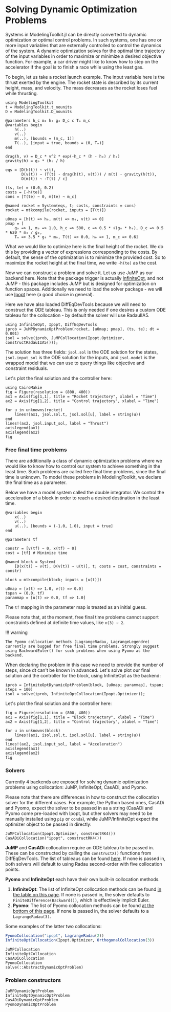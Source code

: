 # Solving Dynamic Optimization Problems
Systems in ModelingToolkit.jl can be directly converted to dynamic optimization or optimal control problems. In such systems, one has one or more input variables that are externally controlled to control the dynamics of the system. A dynamic optimization solves for the optimal time trajectory of the input variables in order to maximize or minimize a desired objective function. For example, a car driver might like to know how to step on the accelerator if the goal is to finish a race while using the least gas.

To begin, let us take a rocket launch example. The input variable here is the thrust exerted by the engine. The rocket state is described by its current height, mass, and velocity. The mass decreases as the rocket loses fuel while thrusting.

```@example dynamic_opt
using ModelingToolkit
t = ModelingToolkit.t_nounits
D = ModelingToolkit.D_nounits

@parameters h_c m₀ h₀ g₀ D_c c Tₘ m_c
@variables begin
    h(..) 
    v(..) 
    m(..), [bounds = (m_c, 1)]
    T(..), [input = true, bounds = (0, Tₘ)]
end

drag(h, v) = D_c * v^2 * exp(-h_c * (h - h₀) / h₀)
gravity(h) = g₀ * (h₀ / h)

eqs = [D(h(t)) ~ v(t),
       D(v(t)) ~ (T(t) - drag(h(t), v(t))) / m(t) - gravity(h(t)),
       D(m(t)) ~ -T(t) / c]

(ts, te) = (0.0, 0.2)
costs = [-h(te)]
cons = [T(te) ~ 0, m(te) ~ m_c]

@named rocket = System(eqs, t; costs, constraints = cons)
rocket = mtkcompile(rocket, inputs = [T(t)])

u0map = [h(t) => h₀, m(t) => m₀, v(t) => 0]
pmap = [
    g₀ => 1, m₀ => 1.0, h_c => 500, c => 0.5 * √(g₀ * h₀), D_c => 0.5 * 620 * m₀ / g₀,
    Tₘ => 3.5 * g₀ * m₀, T(t) => 0.0, h₀ => 1, m_c => 0.6]
```
What we would like to optimize here is the final height of the rocket. We do this by providing a vector of expressions corresponding to the costs. By default, the sense of the optimization is to minimize the provided cost. So to maximize the rocket height at the final time, we write `-h(te)` as the cost.

Now we can construct a problem and solve it. Let us use JuMP as our backend here. Note that the package trigger is actually [InfiniteOpt](https://infiniteopt.github.io/InfiniteOpt.jl/stable/), and not JuMP - this package includes JuMP but is designed for optimization on function spaces. Additionally we need to load the solver package - we will use [Ipopt](https://github.com/jump-dev/Ipopt.jl) here (a good choice in general).

Here we have also loaded DiffEqDevTools because we will need to construct the ODE tableau. This is only needed if one desires a custom ODE tableau for the collocation - by default the solver will use RadauIIA5.
```@example dynamic_opt
using InfiniteOpt, Ipopt, DiffEqDevTools
jprob = JuMPDynamicOptProblem(rocket, [u0map; pmap], (ts, te); dt = 0.001)
jsol = solve(jprob, JuMPCollocation(Ipopt.Optimizer, constructRadauIIA5()));
```
The solution has three fields: `jsol.sol` is the ODE solution for the states, `jsol.input_sol` is the ODE solution for the inputs, and `jsol.model` is the wrapped model that we can use to query things like objective and constraint residuals.

Let's plot the final solution and the controller here:
```@example dynamic_opt
using CairoMakie
fig = Figure(resolution = (800, 400))
ax1 = Axis(fig[1,1], title = "Rocket trajectory", xlabel = "Time")
ax2 = Axis(fig[1,2], title = "Control trajectory", xlabel = "Time")

for u in unknowns(rocket)
    lines!(ax1, jsol.sol.t, jsol.sol[u], label = string(u))
end
lines!(ax2, jsol.input_sol, label = "Thrust")
axislegend(ax1)
axislegend(ax2)
fig
```

### Free final time problems
There are additionally a class of dynamic optimization problems where we would like to know how to control our system to achieve something in the least time. Such problems are called free final time problems, since the final time is unknown. To model these problems in ModelingToolkit, we declare the final time as a parameter.

Below we have a model system called the double integrator. We control the acceleration of a block in order to reach a desired destination in the least time.
```@example dynamic_opt
@variables begin
    x(..) 
    v(..)
    u(..), [bounds = (-1.0, 1.0), input = true]
end

@parameters tf

constr = [v(tf) ~ 0, x(tf) ~ 0]
cost = [tf] # Minimize time

@named block = System(
    [D(x(t)) ~ v(t), D(v(t)) ~ u(t)], t; costs = cost, constraints = constr)

block = mtkcompile(block; inputs = [u(t)])

u0map = [x(t) => 1.0, v(t) => 0.0]
tspan = (0.0, tf)
parammap = [u(t) => 0.0, tf => 1.0]
```
The `tf` mapping in the parameter map is treated as an initial guess.

Please note that, at the moment, free final time problems cannot support constraints defined at definite time values, like `x(3) ~ 2`.

!!! warning
    
    The Pyomo collocation methods (LagrangeRadau, LagrangeLegendre) currently are bugged for free final time problems. Strongly suggest using BackwardEuler() for such problems when using Pyomo as the backend.

When declaring the problem in this case we need to provide the number of steps, since dt can't be known in advanced. Let's solve plot our final solution and the controller for the block, using InfiniteOpt as the backend:
```@example dynamic_opt
iprob = InfiniteOptDynamicOptProblem(block, [u0map; parammap], tspan; steps = 100)
isol = solve(iprob, InfiniteOptCollocation(Ipopt.Optimizer));
```

Let's plot the final solution and the controller here:
```@example dynamic_opt
fig = Figure(resolution = (800, 400))
ax1 = Axis(fig[1,1], title = "Block trajectory", xlabel = "Time")
ax2 = Axis(fig[1,2], title = "Control trajectory", xlabel = "Time")

for u in unknowns(block)
    lines!(ax1, isol.sol.t, isol.sol[u], label = string(u))
end
lines!(ax2, isol.input_sol, label = "Acceleration")
axislegend(ax1)
axislegend(ax2)
fig
```

### Solvers
Currently 4 backends are exposed for solving dynamic optimization problems using collocation: JuMP, InfiniteOpt, CasADi, and Pyomo.

Please note that there are differences in how to construct the collocation solver for the different cases. For example, the Python based ones, CasADi and Pyomo, expect the solver to be passed in as a string (CasADi and Pyomo come pre-loaded with Ipopt, but other solvers may need to be manually installed using `pip` or `conda`), while JuMP/InfiniteOpt expect the optimizer object to be passed in directly:
```
JuMPCollocation(Ipopt.Optimizer, constructRK4())
CasADiCollocation("ipopt", constructRK4())
```

**JuMP** and **CasADi** collocation require an ODE tableau to be passed in. These can be constructed by calling the `constructX()` functions from DiffEqDevTools. The list of tableaus can be found [here](https://docs.sciml.ai/DiffEqDevDocs/dev/internals/tableaus/). If none is passed in, both solvers will default to using Radau second-order with five collocation points.

**Pyomo** and **InfiniteOpt** each have their own built-in collocation methods.
1. **InfiniteOpt**: The list of InfiniteOpt collocation methods can be found [in the table on this page](https://infiniteopt.github.io/InfiniteOpt.jl/stable/guide/derivative/). If none is passed in, the solver defaults to `FiniteDifference(Backward())`, which is effectively implicit Euler.
2. **Pyomo**: The list of Pyomo collocation methods can be found [at the bottom of this page](https://github.com/SciML/Pyomo.jl). If none is passed in, the solver defaults to a `LagrangeRadau(3)`.

Some examples of the latter two collocations:
```julia
PyomoCollocation("ipopt", LagrangeRadau(2))
InfiniteOptCollocation(Ipopt.Optimizer, OrthogonalCollocation(3))
```

```@docs; canonical = false
JuMPCollocation
InfiniteOptCollocation
CasADiCollocation
PyomoCollocation
solve(::AbstractDynamicOptProblem)
```

### Problem constructors
```@docs; canonical = false
JuMPDynamicOptProblem
InfiniteOptDynamicOptProblem
CasADiDynamicOptProblem
PyomoDynamicOptProblem
```
